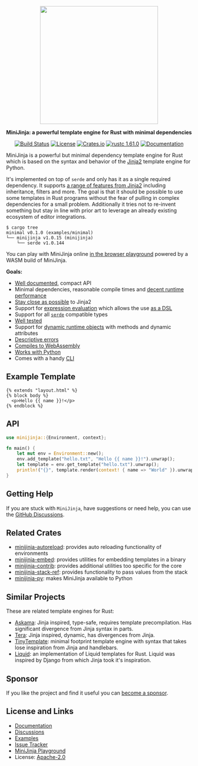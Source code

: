 <div align="center">
  <img src="https://github.com/mitsuhiko/minijinja/raw/main/artwork/logo.png" alt="" width=320>
  <p><strong>MiniJinja: a powerful template engine for Rust with minimal dependencies</strong></p>

[![Build Status](https://github.com/mitsuhiko/minijinja/workflows/Tests/badge.svg?branch=main)](https://github.com/mitsuhiko/minijinja/actions?query=workflow%3ATests)
[![License](https://img.shields.io/github/license/mitsuhiko/minijinja)](https://github.com/mitsuhiko/minijinja/blob/main/LICENSE)
[![Crates.io](https://img.shields.io/crates/d/minijinja.svg)](https://crates.io/crates/minijinja)
[![rustc 1.61.0](https://img.shields.io/badge/rust-1.61%2B-orange.svg)](https://img.shields.io/badge/rust-1.61%2B-orange.svg)
[![Documentation](https://docs.rs/minijinja/badge.svg)](https://docs.rs/minijinja)

</div>

MiniJinja is a powerful but minimal dependency template engine for Rust which
is based on the syntax and behavior of the
[Jinja2](https://jinja.palletsprojects.com/) template engine for Python.

It's implemented on top of `serde` and only has it as a single required
dependency. It supports [a range of features from Jinja2](https://github.com/mitsuhiko/minijinja/blob/main/COMPATIBILITY.md)
including inheritance, filters and more.  The goal is that it should be possible
to use some templates in Rust programs without the fear of pulling in complex
dependencies for a small problem.  Additionally it tries not to re-invent
something but stay in line with prior art to leverage an already existing
ecosystem of editor integrations.

```
$ cargo tree
minimal v0.1.0 (examples/minimal)
└── minijinja v1.0.15 (minijinja)
    └── serde v1.0.144
```

You can play with MiniJinja online [in the browser playground](https://mitsuhiko.github.io/minijinja-playground/)
powered by a WASM build of MiniJinja.

**Goals:**

* [Well documented](https://docs.rs/minijinja), compact API
* Minimal dependencies, reasonable compile times and [decent runtime performance](https://github.com/mitsuhiko/minijinja/tree/main/benchmarks#comparison-results)
* [Stay close as possible](https://github.com/mitsuhiko/minijinja/blob/main/COMPATIBILITY.md) to Jinja2
* Support for [expression evaluation](https://docs.rs/minijinja/latest/minijinja/struct.Expression.html) which
  allows the use [as a DSL](https://github.com/mitsuhiko/minijinja/tree/main/examples/dsl)
* Support for all [`serde`](https://serde.rs) compatible types
* [Well tested](https://github.com/mitsuhiko/minijinja/tree/main/minijinja/tests)
* Support for [dynamic runtime objects](https://docs.rs/minijinja/latest/minijinja/value/trait.Object.html) with methods and dynamic attributes
* [Descriptive errors](https://github.com/mitsuhiko/minijinja/tree/main/examples/error)
* [Compiles to WebAssembly](https://github.com/mitsuhiko/minijinja-playground/blob/main/src/lib.rs)
* [Works with Python](https://github.com/mitsuhiko/minijinja/tree/main/minijinja-py)
* Comes with a handy [CLI](https://github.com/mitsuhiko/minijinja/tree/main/minijinja-cli)

## Example Template

```jinja
{% extends "layout.html" %}
{% block body %}
  <p>Hello {{ name }}!</p>
{% endblock %}
```

## API

```rust
use minijinja::{Environment, context};

fn main() {
    let mut env = Environment::new();
    env.add_template("hello.txt", "Hello {{ name }}!").unwrap();
    let template = env.get_template("hello.txt").unwrap();
    println!("{}", template.render(context! { name => "World" }).unwrap());
}
```

## Getting Help

If you are stuck with `MiniJinja`, have suggestions or need help, you can use the
[GitHub Discussions](https://github.com/mitsuhiko/minijinja/discussions).

## Related Crates

* [minijinja-autoreload](https://github.com/mitsuhiko/minijinja/tree/main/minijinja-autoreload): provides
  auto reloading functionality of environments
* [minijinja-embed](https://github.com/mitsuhiko/minijinja/tree/main/minijinja-embed): provides
  utilities for embedding templates in a binary
* [minijinja-contrib](https://github.com/mitsuhiko/minijinja/tree/main/minijinja-contrib): provides
  additional utilities too specific for the core
* [minijinja-stack-ref](https://github.com/mitsuhiko/minijinja/tree/main/minijinja-stack-ref): provides
  functionality to pass values from the stack
* [minijinja-py](https://github.com/mitsuhiko/minijinja/tree/main/minijinja-py): makes MiniJinja
  available to Python

## Similar Projects

These are related template engines for Rust:

* [Askama](https://crates.io/crates/askama): Jinja inspired, type-safe, requires template
  precompilation. Has significant divergence from Jinja syntax in parts.
* [Tera](https://crates.io/crates/tera): Jinja inspired, dynamic, has divergences from Jinja.
* [TinyTemplate](https://crates.io/crates/tinytemplate): minimal footprint template engine
  with syntax that takes lose inspiration from Jinja and handlebars.
* [Liquid](https://crates.io/crates/liquid): an implementation of Liquid templates for Rust.
  Liquid was inspired by Django from which Jinja took it's inspiration.

## Sponsor

If you like the project and find it useful you can [become a
sponsor](https://github.com/sponsors/mitsuhiko).

## License and Links

- [Documentation](https://docs.rs/minijinja/)
- [Discussions](https://github.com/mitsuhiko/minijinja/discussions)
- [Examples](https://github.com/mitsuhiko/minijinja/tree/main/examples)
- [Issue Tracker](https://github.com/mitsuhiko/minijinja/issues)
- [MiniJinja Playground](https://mitsuhiko.github.io/minijinja-playground/)
- License: [Apache-2.0](https://github.com/mitsuhiko/minijinja/blob/main/LICENSE)
